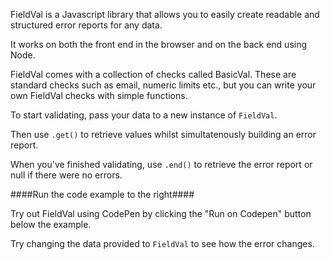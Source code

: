 FieldVal is a Javascript library that allows you to easily create readable and structured error reports for any data.

It works on both the front end in the browser and on the back end using Node.

FieldVal comes with a collection of checks called BasicVal. These are standard checks such as email, numeric limits etc., but you can write your own FieldVal checks with simple functions.

To start validating, pass your data to a new instance of ```FieldVal```.

Then use ```.get()``` to retrieve values whilst simultatenously building an error report.

When you've finished validating, use ```.end()``` to retrieve the error report or null if there were no errors.

####Run the code example to the right####

Try out FieldVal using CodePen by clicking the "Run on Codepen" button below the example.

Try changing the data provided to ```FieldVal``` to see how the error changes.